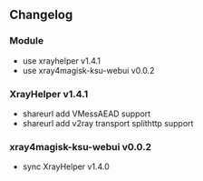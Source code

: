 ## Changelog
### Module
- use xrayhelper v1.4.1
- use xray4magisk-ksu-webui v0.0.2

### XrayHelper v1.4.1
- shareurl add VMessAEAD support
- shareurl add v2ray transport splithttp support

### xray4magisk-ksu-webui v0.0.2
- sync XrayHelper v1.4.0
